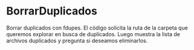 # BorrarDuplicados
Borrar duplicados con fdupes.
El código solicita la ruta de la carpeta que queremos explorar en busca de duplicados.
Luego muestra la lista de archivos duplicados y pregunta si deseamos eliminarlos.
